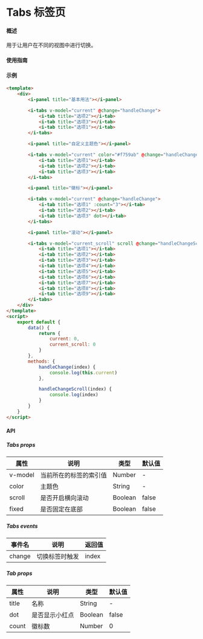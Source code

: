 # Tabs 标签页

#### 概述

用于让用户在不同的视图中进行切换。

#### 使用指南

#### 示例

```html
<template>
    <div>
        <i-panel title="基本用法"></i-panel>

        <i-tabs v-model="current" @change="handleChange">
            <i-tab title="选项2"></i-tab>
            <i-tab title="选项3"></i-tab>
            <i-tab title="选项1"></i-tab>
        </i-tabs>

        <i-panel title="自定义主题色"></i-panel>

        <i-tabs v-model="current" color="#f759ab" @change="handleChange">
            <i-tab title="选项1"></i-tab>
            <i-tab title="选项2"></i-tab>
            <i-tab title="选项3"></i-tab>
        </i-tabs>

        <i-panel title="徽标"></i-panel>

        <i-tabs v-model="current" @change="handleChange">
            <i-tab title="选项1" :count="3"></i-tab>
            <i-tab title="选项2"></i-tab>
            <i-tab title="选项3" dot></i-tab>
        </i-tabs>

        <i-panel title="滚动"></i-panel>

        <i-tabs v-model="current_scroll" scroll @change="handleChangeScroll">
            <i-tab title="选项1"></i-tab>
            <i-tab title="选项2"></i-tab>
            <i-tab title="选项3"></i-tab>
            <i-tab title="选项4"></i-tab>
            <i-tab title="选项5"></i-tab>
            <i-tab title="选项6"></i-tab>
            <i-tab title="选项7"></i-tab>
            <i-tab title="选项8"></i-tab>
            <i-tab title="选项9"></i-tab>
        </i-tabs>
    </div>
</template>
<script>
    export default {
        data() {
            return {
                current: 0,
                current_scroll: 0
            }
        },
        methods: {
            handleChange(index) {
                console.log(this.current)
            },

            handleChangeScroll(index) {
                console.log(index)
            }
        }
    }
</script>
```

#### API

##### Tabs props

| 属性    | 说明                   | 类型    | 默认值 |
|---------|----------------------|---------|--------|
| v-model | 当前所在的标签的索引值 | Number  | -      |
| color   | 主题色                 | String  | -      |
| scroll  | 是否开启横向滚动       | Boolean | false  |
| fixed   | 是否固定在底部         | Boolean | false  |

##### Tabs events

| 事件名 | 说明           | 返回值 |
|--------|--------------|--------|
| change | 切换标签时触发 | index  |

##### Tab props

| 属性  | 说明           | 类型    | 默认值 |
|-------|--------------|---------|--------|
| title | 名称           | String  | -      |
| dot   | 是否显示小红点 | Boolean | false  |
| count | 徽标数         | Number  | 0      |
